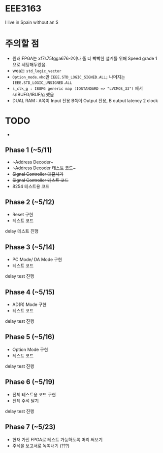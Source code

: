 # EEE3163
I live in Spain without an S


# 주의할 점
 * 원래 FPGA는 xf7s75fgga676-2이나 좀 더 빡빡한 설계를 위해 Speed grade 1으로 세팅해두었음.
 * wea는 `std_logic_vector`
 * `Option_mode.vhd`만 `IEEE.STD_LOGIC_SIGNED.ALL;` 나머지는 `IEEE.STD_LOGIC_UNSIGNED.ALL`
 * `s_clk_g : IBUFG generic map (IOSTANDARD => "LVCMOS_33")` 에서 s/IBUFG/IBUF/g 했음
 * DUAL RAM : A쪽이 Input 전용 B쪽이 Output 전용, B output latency 2 clock
# TODO
 * 

## Phase 1 (~5/11)
 * ~Address Decoder~
 * ~Address Decoder 테스트 코드~
 * ~~Signal Controller 대갈치기~~
 * ~~Signal Controller 테스트 코드~~
 * 8254 테스트용 코드

## Phase 2 (~5/12)
 * Reset 구현
 * 테스트 코드

delay 테스트 진행

## Phase 3 (~5/14)
 * PC Mode/ DA Mode 구현
 * 테스트 코드

delay test 진행

## Phase 4 (~5/15)
 * AD(R) Mode 구현
 * 테스트 코드

delay test 진행

## Phase 5 (~5/16)
 * Option Mode 구현
 * 테스트 코드

delay test 진행

## Phase 6 (~5/19)
 * 전체 테스트용 코드 구현
 * 전체 주석 달기

delay test 진행

## Phase 7 (~5/23)
 * 현재 가진 FPGA로 테스트 가능하도록 머리 써보기
 * 주석을 보고서로 녹여내기 (???)
